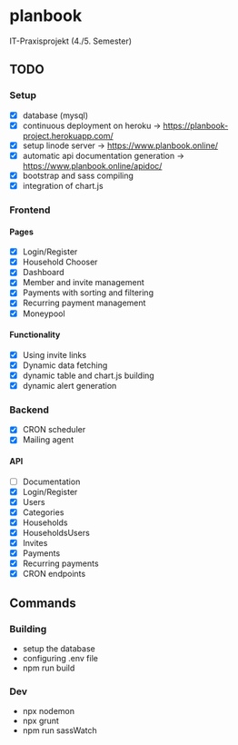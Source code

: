 # planbook

IT-Praxisprojekt (4./5. Semester)

## TODO

### Setup

- [x] database (mysql)
- [x] continuous deployment on heroku -> <https://planbook-project.herokuapp.com/>
- [x] setup linode server -> <https://www.planbook.online/>
- [x] automatic api documentation generation -> <https://www.planbook.online/apidoc/>
- [x] bootstrap and sass compiling
- [x] integration of chart.js

### Frontend

#### Pages

- [x] Login/Register
- [x] Household Chooser
- [x] Dashboard
- [x] Member and invite management
- [x] Payments with sorting and filtering
- [x] Recurring payment management
- [x] Moneypool

#### Functionality

- [x] Using invite links
- [x] Dynamic data fetching
- [x] dynamic table and chart.js building
- [x] dynamic alert generation

### Backend

- [x] CRON scheduler
- [x] Mailing agent

#### API

- [ ] Documentation
- [x] Login/Register
- [x] Users
- [x] Categories
- [x] Households
- [x] HouseholdsUsers
- [x] Invites
- [x] Payments
- [x] Recurring payments
- [x] CRON endpoints

## Commands

### Building

- setup the database
- configuring .env file
- npm run build

### Dev

- npx nodemon
- npx grunt
- npm run sassWatch
